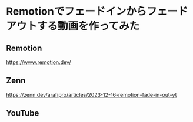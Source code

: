 # Remotionでフェードインからフェードアウトする動画を作ってみた

## Remotion

https://www.remotion.dev/

## Zenn

https://zenn.dev/arafipro/articles/2023-12-16-remotion-fade-in-out-yt

## YouTube
